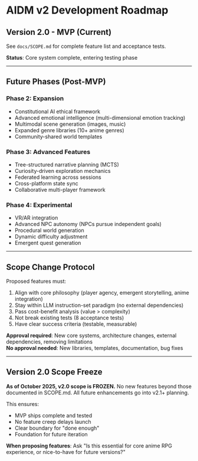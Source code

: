 # AIDM v2 Development Roadmap

## Version 2.0 - MVP (Current)

See `docs/SCOPE.md` for complete feature list and acceptance tests.

**Status**: Core system complete, entering testing phase

---

## Future Phases (Post-MVP)

### Phase 2: Expansion
- Constitutional AI ethical framework
- Advanced emotional intelligence (multi-dimensional emotion tracking)
- Multimodal scene generation (images, music)
- Expanded genre libraries (10+ anime genres)
- Community-shared world templates

### Phase 3: Advanced Features
- Tree-structured narrative planning (MCTS)
- Curiosity-driven exploration mechanics
- Federated learning across sessions
- Cross-platform state sync
- Collaborative multi-player framework

### Phase 4: Experimental
- VR/AR integration
- Advanced NPC autonomy (NPCs pursue independent goals)
- Procedural world generation
- Dynamic difficulty adjustment
- Emergent quest generation

---

## Scope Change Protocol

Proposed features must:
1. Align with core philosophy (player agency, emergent storytelling, anime integration)
2. Stay within LLM instruction-set paradigm (no external dependencies)
3. Pass cost-benefit analysis (value > complexity)
4. Not break existing tests (8 acceptance tests)
5. Have clear success criteria (testable, measurable)

**Approval required**: New core systems, architecture changes, external dependencies, removing limitations  
**No approval needed**: New libraries, templates, documentation, bug fixes

---

## Version 2.0 Scope Freeze

**As of October 2025, v2.0 scope is FROZEN.** No new features beyond those documented in SCOPE.md. All future enhancements go into v2.1+ planning.

This ensures:
- MVP ships complete and tested
- No feature creep delays launch
- Clear boundary for "done enough"
- Foundation for future iteration

**When proposing features**: Ask "Is this essential for core anime RPG experience, or nice-to-have for future versions?"
